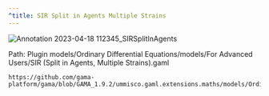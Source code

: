 ```yaml
---
^title: SIR Split in Agents Multiple Strains
---
```


![Annotation 2023-04-18 112345_SIRSplitInAgents](https://user-images.githubusercontent.com/4437331/232755897-2a03afee-63de-428e-b19d-4b68fb032f07.png)

Path: Plugin models/Ordinary Differential Equations/models/For Advanced Users/SIR (Split in Agents, Multiple Strains).gaml

```gaml reference
https://github.com/gama-platform/gama/blob/GAMA_1.9.2/ummisco.gaml.extensions.maths/models/Ordinary%20Differential%20Equations/models/For%20Advanced%20Users/SIR%20(Split%20in%20Agents%2C%20Multiple%20Strains).gaml
```